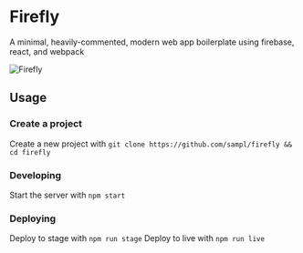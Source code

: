 # Firefly

A minimal, heavily-commented, modern web app boilerplate using firebase, react, and webpack

![Firefly](https://media.giphy.com/media/4BFo8uGv7NWeI/giphy.gif "Firefly")

## Usage

### Create a project

Create a new project with `git clone https://github.com/sampl/firefly && cd firefly`

### Developing

Start the server with `npm start`

### Deploying

Deploy to stage with `npm run stage`
Deploy to live with `npm run live`

